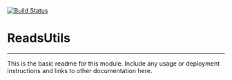 [![Build Status](https://travis-ci.org/gaprice/ReadsUtils.svg?branch=master)](https://travis-ci.org/gaprice/ReadsUtils)

# ReadsUtils
---

This is the basic readme for this module. Include any usage or deployment instructions and links to other documentation here.
